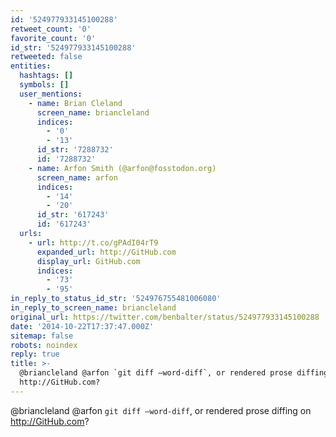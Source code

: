 ```yaml
---
id: '524977933145100288'
retweet_count: '0'
favorite_count: '0'
id_str: '524977933145100288'
retweeted: false
entities:
  hashtags: []
  symbols: []
  user_mentions:
    - name: Brian Cleland
      screen_name: briancleland
      indices:
        - '0'
        - '13'
      id_str: '7288732'
      id: '7288732'
    - name: Arfon Smith (@arfon@fosstodon.org)
      screen_name: arfon
      indices:
        - '14'
        - '20'
      id_str: '617243'
      id: '617243'
  urls:
    - url: http://t.co/gPAdI04rT9
      expanded_url: http://GitHub.com
      display_url: GitHub.com
      indices:
        - '73'
        - '95'
in_reply_to_status_id_str: '524976755481006080'
in_reply_to_screen_name: briancleland
original_url: https://twitter.com/benbalter/status/524977933145100288
date: '2014-10-22T17:37:47.000Z'
sitemap: false
robots: noindex
reply: true
title: >-
  @briancleland @arfon `git diff —word-diff`, or rendered prose diffing on
  http://GitHub.com?
---
```


@briancleland @arfon `git diff —word-diff`, or rendered prose diffing on http://GitHub.com?